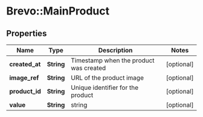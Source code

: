 # Brevo::MainProduct

## Properties
Name | Type | Description | Notes
------------ | ------------- | ------------- | -------------
**created_at** | **String** | Timestamp when the product was created | [optional] 
**image_ref** | **String** | URL of the product image | [optional] 
**product_id** | **String** | Unique identifier for the product | [optional] 
**value** | **String** | string | [optional] 


